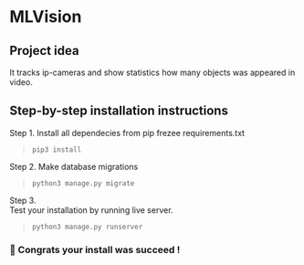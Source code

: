 # MLVision
## Project idea
It tracks ip-cameras and show statistics how many objects was appeared in video.
## Step-by-step installation instructions
Step 1.
Install all dependecies from pip frezee requirements.txt
>`pip3 install`

Step 2.
Make database migrations
> `python3 manage.py migrate`

Step 3.
<br>
Test your installation by running live server.

>`python3 manage.py runserver`

### 🎉 Congrats your install was succeed !